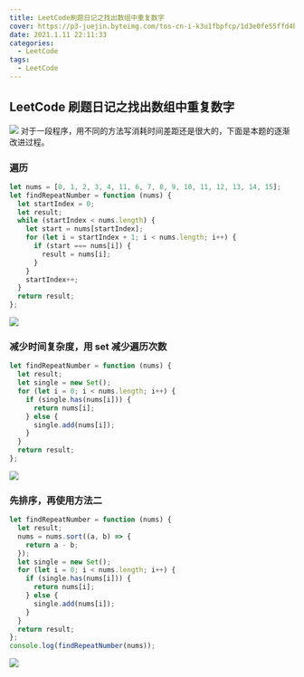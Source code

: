 ```yaml
---
title: LeetCode刷题日记之找出数组中重复数字
cover: https://p3-juejin.byteimg.com/tos-cn-i-k3u1fbpfcp/1d3e0fe55ffd4b7abd6e439dfdfb3e4e~tplv-k3u1fbpfcp-zoom-1.image
date: 2021.1.11 22:11:33
categories:
  - LeetCode
tags:
  - LeetCode
---
```


## LeetCode 刷题日记之找出数组中重复数字

![](https://p3-juejin.byteimg.com/tos-cn-i-k3u1fbpfcp/1d3e0fe55ffd4b7abd6e439dfdfb3e4e~tplv-k3u1fbpfcp-zoom-1.image)
对于一段程序，用不同的方法写消耗时间差距还是很大的，下面是本题的逐渐改进过程。

### 遍历

```js
let nums = [0, 1, 2, 3, 4, 11, 6, 7, 8, 9, 10, 11, 12, 13, 14, 15];
let findRepeatNumber = function (nums) {
  let startIndex = 0;
  let result;
  while (startIndex < nums.length) {
    let start = nums[startIndex];
    for (let i = startIndex + 1; i < nums.length; i++) {
      if (start === nums[i]) {
        result = nums[i];
      }
    }
    startIndex++;
  }
  return result;
};
```

![](https://p3-juejin.byteimg.com/tos-cn-i-k3u1fbpfcp/da60c91ac7034fe283656d7d144fade1~tplv-k3u1fbpfcp-zoom-1.image)

### 减少时间复杂度，用 set 减少遍历次数

```js
let findRepeatNumber = function (nums) {
  let result;
  let single = new Set();
  for (let i = 0; i < nums.length; i++) {
    if (single.has(nums[i])) {
      return nums[i];
    } else {
      single.add(nums[i]);
    }
  }
  return result;
};
```

![](https://p3-juejin.byteimg.com/tos-cn-i-k3u1fbpfcp/39185f7aaa334075957126ce3986c95e~tplv-k3u1fbpfcp-zoom-1.image)

### 先排序，再使用方法二

```js
let findRepeatNumber = function (nums) {
  let result;
  nums = nums.sort((a, b) => {
    return a - b;
  });
  let single = new Set();
  for (let i = 0; i < nums.length; i++) {
    if (single.has(nums[i])) {
      return nums[i];
    } else {
      single.add(nums[i]);
    }
  }
  return result;
};
console.log(findRepeatNumber(nums));
```

![](https://p3-juejin.byteimg.com/tos-cn-i-k3u1fbpfcp/12296120a0dd43fda9f8eabaa15a9ab8~tplv-k3u1fbpfcp-zoom-1.image)
